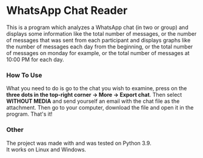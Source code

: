 # WhatsApp Chat Reader

This is a program which analyzes a WhatsApp chat (in two or group) and displays some information like the total number
of messages, or the number of messages that was sent from each participant and displays graphs like the number of messages
each day from the beginning, or the total number of messages on monday for example, or the total number of messages
at 10:00 PM for each day.

### How To Use

What you need to do is go to the chat you wish to examine, press on the **three dots in the top-right corner -> More
-> Export chat**. Then select **WITHOUT MEDIA** and send yourself an email with the chat file as the attachment.
Then go to your computer, download the file and open it in the program. That's it!

### Other

The project was made with and was tested on Python 3.9.  
It works on Linux and Windows.
